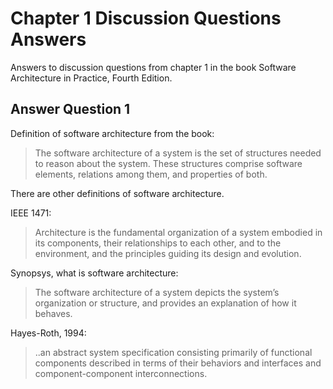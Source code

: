 # Chapter 1 Discussion Questions Answers

Answers to discussion questions from chapter 1 in the book Software Architecture in Practice, Fourth Edition.

## Answer Question 1

Definition of software architecture from the book:

> The software architecture of a system is the set of structures needed to reason about the system. These structures comprise software elements, relations among them, and properties of both.

There are other definitions of software architecture.

IEEE 1471:

> Architecture is the fundamental organization of a system embodied in its components, their relationships to each other, and to the environment, and the principles guiding its design and evolution.

Synopsys, what is software architecture:

> The software architecture of a system depicts the system’s organization or structure, and provides an explanation of how it behaves.

Hayes-Roth, 1994:

> ..an abstract system specification consisting primarily of functional components described in terms of their behaviors and interfaces and component-component interconnections.

